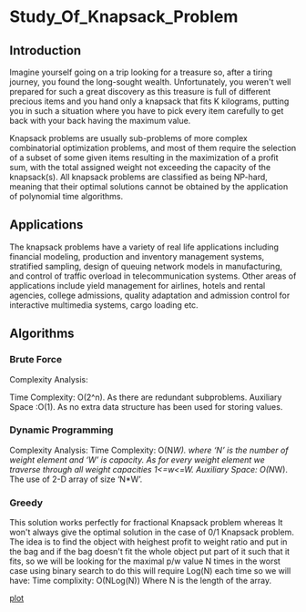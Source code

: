 # Study_Of_Knapsack_Problem

## Introduction
Imagine yourself going on a trip looking for a treasure so, after a tiring journey, you found the long-sought wealth.
Unfortunately, you weren't well prepared for such a great discovery as this treasure is full of different precious items and 
you hand only a knapsack that fits K kilograms, putting you in such a situation where you have to pick every item carefully
to get back with your back having the maximum value.

Knapsack problems are usually sub-problems of more complex combinatorial optimization problems, and most of them require
the selection of a subset of some given items resulting in the maximization of a profit sum, with the total assigned
weight not exceeding the capacity of the knapsack(s). All knapsack problems are classified as being NP-hard,
meaning that their optimal solutions cannot be obtained by the application of polynomial time algorithms.

## Applications
The knapsack problems have a variety of real life applications including
financial modeling, production and inventory management systems, stratified sampling,
design of queuing network models in manufacturing, and control of traffic overload in
telecommunication systems. Other areas of applications include yield management for
airlines, hotels and rental agencies, college admissions, quality adaptation and
admission control for interactive multimedia systems, cargo loading etc.

## Algorithms

### Brute Force

Complexity Analysis: 

Time Complexity: O(2^n). 
As there are redundant subproblems.
Auxiliary Space :O(1). 
As no extra data structure has been used for storing values.

### Dynamic Programming

Complexity Analysis: 
Time Complexity: O(N*W). 
where ‘N’ is the number of weight element and ‘W’ is capacity. As for every weight element we traverse through all weight capacities 1<=w<=W.
Auxiliary Space: O(N*W). 
The use of 2-D array of size ‘N*W’.

### Greedy 

This solution works perfectly for fractional Knapsack problem whereas It won't always give
the optimal solution in the case of 0/1 Knapsack problem. The idea is to find the object with 
heighest profit to weight ratio and put in the bag and if the bag doesn't fit the whole object 
put part of it such that it fits, so we will be looking for the maximal p/w value N times
in the worst case using binary search to do this will require Log(N) each time so we will have:
Time complixity: O(NLog(N)) 
Where N is the length of the array. 

[plot](images/figure_1.png)

